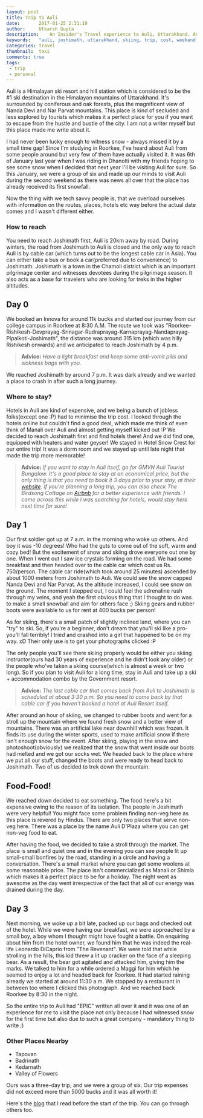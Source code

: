 ```yaml
---
layout: post
title: Trip to Auli
date:       2017-01-25 2:31:19
author:     Utkarsh Gupta
description:    An Insider's Travel experience to Auli, Uttarakhand. An iternary to Auli trip in less than Rs. 5000
keywords:	"auli, joshimath, uttarakhand, skiing, trip, cost, weekend, road, mountains, utkarshgpta, utkarsh gupta, developer, iit, roorkee, iit roorkee, personal"
categories: travel
thumbnail:  taxi
comments: true
tags:
 - trip
 - personal
---
```


Auli is a Himalayan ski resort and hill station which is considered to be the #1 ski destination in the Himalayan mountains of Uttarakhand. It's surrounded by coniferous and oak forests, plus the magnificent view of Nanda Devi and Nar Parvat mountains. This place is kind of secluded and less explored by tourists which makes it a perfect place for you if you want to escape from the hustle and bustle of the city. I am not a writer myself but this place made me write about it.

I had never been lucky enough to witness snow - always missed it by a small time gap! Since I'm studying in Roorkee, I've heard about Auli from some people around but very few of them have actually visited it. It was 6th of January last year when I was riding in Dhanolti with my friends hoping to see some snow when I decided that next year I'll be visiting Auli for sure. So this January, we were a group of six and made up our minds to visit Auli during the second weekend as there was news all over that the place has already received its first snowfall.

Now the thing with we tech savvy people is, that we overload ourselves with information on the routes, places, hotels etc way before the actual date comes and I wasn't different either.

### How to reach
You need to reach Joshimath first, Auli is 20km away by road. During winters, the road from Joshimath to Auli is closed and the only way to reach Auli is by cable car (which turns out to be the longest cable car in Asia). You can either take a bus or book a car(preferred due to convenience) to Joshimath. Joshimath is a town in the Chamoli district which is an important pilgrimage center and witnesses devotees during the pilgrimage season. It also acts as a base for travelers who are looking for treks in the higher altitudes.

## Day 0
We booked an Innova for around 11k bucks and started our journey from our college campus in Roorkee at 8:30 A.M. The route we took was "Roorkee-Rishikesh-Devprayag-Srinagar-Rudraprayag-Karnaprayag-Nandaprayag-Pipalkoti-Joshimath", the distance was around 315 km (which was hilly Rishikesh onwards) and we anticipated to reach Joshimath by 4 p.m.

> **Advice:** *Have a light breakfast and keep some anti-vomit pills and sickness bags with you.*

We reached Joshimath by around 7 p.m. It was dark already and we wanted a place to crash in after such a long journey.

### Where to stay? 
Hotels in Auli are kind of expensive, and we being a bunch of jobless folks(except one :P) had to minimise the trip cost. I looked through the hotels online but couldn't find a good deal, which made me think of even think of Manali over Auli and almost getting myself kicked out :P We decided to reach Joshimath first and find hotels there! And we did find one, equipped with heaters and water geyser! We stayed in Hotel Snow Crest for our entire trip! It was a dorm room and we stayed up until late night that made the trip more memorable!

> **Advice:** *If you want to stay in Auli itself, go for GMVN Auli Tourist Bungalow. It's a good place to stay at an economical price, but the only thing is that you need to book it 3 days prior to your stay, at their [website](www.gmvnl.in). If you're planning a long trip, you can also check The Birdsong Cottage on [Airbnb](https://www.airbnb.co.in/rooms/854909?s=2oG4doiO) for a better experience with friends. I came across this while I was searching for hotels, would stay here next time for sure!*

## Day 1
Our first soldier got up at 7 a.m. in the morning who woke up others. And boy it was -10 degrees! Who had the guts to come out of the soft, warm and cozy bed! But the excitement of snow and skiing drove everyone out one by one. When I went out I saw ice crystals forming on the road. We had some breakfast and then headed over to the cable car which cost us Rs. 750/person. The cable car ride(which took around 25 minutes) ascended by about 1000 meters from Joshimath to Auli. We could see the snow capped Nanda Devi and Nar Parvat. As the altitude increased, I could see snow on the ground. The moment I stepped out, I could feel the adrenaline rush through my veins, and yeah the first obvious thing that I thought to do was to make a small snowball and aim for others face ;) Skiing gears and rubber boots were available to us for rent at 400 bucks per person!

As for skiing, there's a small patch of slightly inclined land, where you can "try" to ski. So, if you're a beginner, don't dream that you'll ski like a pro-you'll fall terribly! I tried and crashed into a girl that happened to be on my way. xD Their only use is to get your photographs clicked :P

The only people you'll see there skiing properly would be either you skiing instructor(ours had 30 years of experience and he didn't look any older) or the people who've taken a skiing course(which is almost a week or two long). So if you plan to visit Auli for a long time, stay in Auli and take up a ski + accommodation combo by the Government resort.

> **Advice:** *The last cable car that comes back from Auli to Joshimath is scheduled at about 3:30 p.m. So you need to come back by that cable car if you haven't booked a hotel at Auli Resort itself.*

After around an hour of skiing, we changed to rubber boots and went for a stroll up the mountain where we found fresh snow and a better view of mountains. There was an artificial lake near downhill which was frozen. It finds its use during the winter sports, used to make artificial snow if there isn't enough snow for the event. After skiing, playing in the snow and photoshoot(obviously) we realized that the snow that went inside our boots had melted and we got our socks wet. We headed back to the place where we put all our stuff, changed the boots and were ready to head back to Joshimath. Two of us decided to trek down the mountain.

## Food-Food!
We reached down decided to eat something. The food here's a bit expensive owing to the reason of its isolation. The people in Joshimath were very helpful! You might face some problem finding non-veg here as this place is revered by Hindus. There are only two places that serve non-veg here. There was a place by the name Auli D'Plaza where you can get non-veg food to eat.

After having the food, we decided to take a stroll through the market. The place is small and quiet one and in the evening you can see people lit up small-small bonfires by the road, standing in a circle and having a conversation. There's a small market where you can get some woolens at some reasonable price. The place isn't commercialized as Manali or Shimla which makes it a perfect place to be for a holiday. The night went as awesome as the day went irrespective of the fact that all of our energy was drained during the day.

## Day 3
Next morning, we woke up a bit late, packed up our bags and checked out of the hotel. While we were having our breakfast, we were approached by a small boy, a boy whom I thought might have fought a battle. On enquiring about him from the hotel owner, we found him that he was indeed the real-life Leonardo DiCaprio from "The Revenant". We were told that while strolling in the hills, this kid threw a lit up cracker on the face of a sleeping bear. As a result, the bear got agitated and attacked him, giving him the marks. We talked to him for a while ordered a Maggi for him which he seemed to enjoy a lot and headed back for Roorkee. It had started raining already we started at around 11:30 a.m. We stopped by a restaurant in between too where I clicked this photograph. And we reached back Roorkee by 8:30 in the night.

So the entire trip to Auli had "EPIC" written all over it and it was one of an experience for me to visit the place not only because I had witnessed snow for the first time but also due to such a great company - mandatory thing to write ;)

### Other Places Nearby
 - Tapovan
 - Badrinath
 - Kedarnath
 - Valley of Flowers

Ours was a three-day trip, and we were a group of six. Our trip expenses did not exceed more than 5000 bucks and it was all worth it! 

Here's the [blog](http://www.vivekthakur.com/blogs/vivek-thakur/my-blog-category/15/trip-to-auli-a-riveting-experience) that I read before the start of the trip. You can go through others too.

